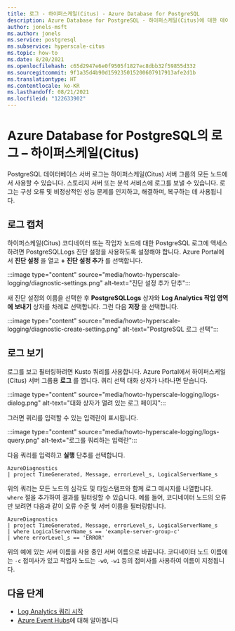 ```yaml
---
title: 로그 - 하이퍼스케일(Citus) - Azure Database for PostgreSQL
description: Azure Database for PostgreSQL - 하이퍼스케일(Citus)에 대한 데이터베이스 로그에 액세스하는 방법
author: jonels-msft
ms.author: jonels
ms.service: postgresql
ms.subservice: hyperscale-citus
ms.topic: how-to
ms.date: 8/20/2021
ms.openlocfilehash: c65d2947e6e0f9505f1827ec8dbb32f59855d332
ms.sourcegitcommit: 9f1a35d4b90d159235015200607917913afe2d1b
ms.translationtype: HT
ms.contentlocale: ko-KR
ms.lasthandoff: 08/21/2021
ms.locfileid: "122633902"
---
```

# <a name="logs-in-azure-database-for-postgresql---hyperscale-citus"></a>Azure Database for PostgreSQL의 로그 – 하이퍼스케일(Citus)

PostgreSQL 데이터베이스 서버 로그는 하이퍼스케일(Citus) 서버 그룹의 모든 노드에서 사용할 수 있습니다. 스토리지 서버 또는 분석 서비스에 로그를 보낼 수 있습니다. 로그는 구성 오류 및 비정상적인 성능 문제를 인지하고, 해결하며, 복구하는 데 사용됩니다.

## <a name="capturing-logs"></a>로그 캡처

하이퍼스케일(Citus) 코디네이터 또는 작업자 노드에 대한 PostgreSQL 로그에 액세스하려면 PostgreSQLLogs 진단 설정을 사용하도록 설정해야 합니다. Azure Portal에서 **진단 설정** 을 열고 **+ 진단 설정 추가** 를 선택합니다.

:::image type="content" source="media/howto-hyperscale-logging/diagnostic-settings.png" alt-text="진단 설정 추가 단추":::

새 진단 설정의 이름을 선택한 후 **PostgreSQLLogs** 상자와 **Log Analytics 작업 영역에 보내기** 상자를 차례로 선택합니다.  그런 다음 **저장** 을 선택합니다.

:::image type="content" source="media/howto-hyperscale-logging/diagnostic-create-setting.png" alt-text="PostgreSQL 로그 선택":::

## <a name="viewing-logs"></a>로그 보기

로그를 보고 필터링하려면 Kusto 쿼리를 사용합니다. Azure Portal에서 하이퍼스케일(Citus) 서버 그룹용 **로그** 를 엽니다. 쿼리 선택 대화 상자가 나타나면 닫습니다.

:::image type="content" source="media/howto-hyperscale-logging/logs-dialog.png" alt-text="대화 상자가 열려 있는 로그 페이지":::

그러면 쿼리를 입력할 수 있는 입력란이 표시됩니다.

:::image type="content" source="media/howto-hyperscale-logging/logs-query.png" alt-text="로그를 쿼리하는 입력란":::

다음 쿼리를 입력하고 **실행** 단추를 선택합니다.

```kusto
AzureDiagnostics
| project TimeGenerated, Message, errorLevel_s, LogicalServerName_s
```

위의 쿼리는 모든 노드의 심각도 및 타임스탬프와 함께 로그 메시지를 나열합니다. `where` 절을 추가하여 결과를 필터링할 수 있습니다. 예를 들어, 코디네이터 노드의 오류만 보려면 다음과 같이 오류 수준 및 서버 이름을 필터링합니다.

```kusto
AzureDiagnostics
| project TimeGenerated, Message, errorLevel_s, LogicalServerName_s
| where LogicalServerName_s == 'example-server-group-c'
| where errorLevel_s == 'ERROR'
```

위의 예에 있는 서버 이름을 사용 중인 서버 이름으로 바꿉니다. 코디네이터 노드 이름에는 `-c` 접미사가 있고 작업자 노드는 `-w0`, `-w1` 등의 접미사를 사용하여 이름이 지정됩니다.

## <a name="next-steps"></a>다음 단계

- [Log Analytics 쿼리 시작](../azure-monitor/logs/log-analytics-tutorial.md)
- [Azure Event Hubs](../event-hubs/event-hubs-about.md)에 대해 알아봅니다
